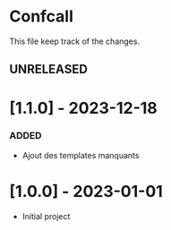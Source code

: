 # Confcall
This file keep track of the changes.

## UNRELEASED

# [1.1.0] - 2023-12-18
### ADDED
- Ajout des templates manquants

# [1.0.0] - 2023-01-01
- Initial project
